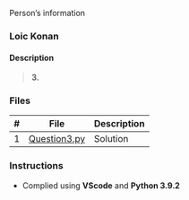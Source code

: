 Person’s information

### Loic Konan

#### Description

>
> **3.**
>
> 
>
>
### Files

|   #   | File                         | Description |
| :---: | ---------------------------- | ----------- |
|   1   | [Question3.py](Question3.py) | Solution    |

### Instructions

- Complied using **VScode** and **Python 3.9.2**
